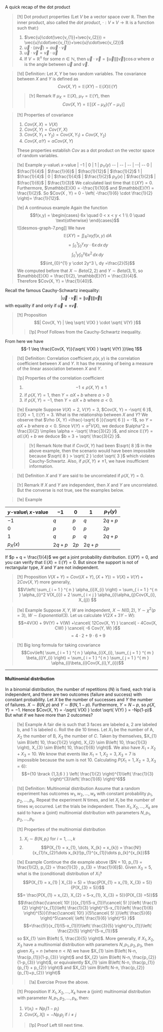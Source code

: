 A quick recap of the dot product
>[!t] Dot product properties
>(Let $V$ be a vector space over $\mathbb{R}$. Then the inner product, also called the *dot product*, $\cdot: V \times V \to \mathbb{R}$ is a function such that:)
>1. $\vec{u}\cdot(\vec{v_{1}}+\vec{v_{2}}) = \vec{u}\cdot\vec{v_{1}}+\vec{u}\cdot\vec{v_{2}}$
>2. $\vec{u} \cdot (\alpha \vec{v}) = \alpha \vec{u} \cdot  \vec{v}$
>3. $\vec{u} \cdot \vec{v} = \vec{v} \cdot \vec{u}$
>4. If $V = \mathbb{R}^n$ for some $n \in \mathbb{N}$, then $\vec{u} \cdot \vec{v} = \| \vec{u} \| \| \vec{v} \|  \cos\alpha$ where $\alpha$ is the angle between $\vec{u}$ and $\vec{v}$.

>[!d] Definition: 
>Let $X ,Y$ be two random variables. The covariance between $X$ and $Y$ is defined as $$Cov(X, Y) = \mathbb{E}(XY) - \mathbb{E}(X)\mathbb{E}(Y)$$
>>[!r] Remark
>>If $\mu_{X} = \mathbb{E}(X)$, $\mu_{Y} = \mathbb{E}(Y)$, then $$Cov(X,Y) = \mathbb{E}[(X - \mu_{X})(Y - \mu_{Y})]$$
>


>[!t] Properties of covariance
>1. $Cov(X,X) = V(X)$
>2. $Cov(X, Y) = Cov(Y,X)$
>3. $Cov(X, Y_{1} + Y_{2}) = Cov(X, Y_{1}) + Cov(X, Y_{2})$
>4. $Cov(X, \alpha Y) = \alpha Cov(X, Y)$
>
>These properties establish $Cov$ as a dot product on the vector space of random variables.

>[!e] Example
>$y$-value\ $x$-value | $-1$ | $0$ | $1$ | $p_{Y}(y)$
-- | -- | -- | --| --
$0$ | $\frac{1}{4}$ | $\frac{1}{6}$ | $\frac{1}{12}$ | $\frac{1}{2}$
$1$ | $\frac{1}{4}$ | $0$ | $\frac{1}{4}$ | $\frac{1}{2}$
$p_{X}(x)$ | $\frac{1}{2}$ | $\frac{1}{6}$ | $\frac{1}{3}$
>We calculated last time that $\mathbb{E}(XY) = 0$. Furthermore, $\mathbb{E}(X) = -\frac{1}{10}$ and $\mathbb{E}(Y) = \frac{1}{2}$. So $Cov(X , Y) = 0 - \left( -\frac{1}{6} \cdot \frac{1}{2} \right)= \frac{1}{12}$.

>[!e] A continuous example
>Again the function $$f(x,y) = \begin{cases}  6x \quad 0 < x < y < 1 \\ 0 \quad \text{otherwise}  \end{cases}$$
>![[desmos-graph-7.png]]
>We have $$\mathbb{E}(XY) = \iint_{\mathbb{R}^2}xy f(x,y)\;dA$$
> $$=\int_{0}^{1} \int_{0}^{y} xy \cdot 6x \, dx  \, dy $$
> $$\int_{0}^{1} y\int_{0}^{y} 6x^2 \, dx  \, dy $$
> $$\int_{0}^{1} y \cdot 2y^3 \, dy =\frac{2}{5}$$
We computed before that $X \sim Beta(2,2)$ and $Y \sim Beta(3,1)$, so $\mathbb{E}(X) = \frac{1}{2}, \mathbb{E}(Y) = \frac{3}{4}$. Therefore $Cov(X, Y) = \frac{1}{40}$.


Recall the famous Cauchy-Schwartz inequality:
$$| \vec{u} \cdot  \vec{v} |  = \| \vec{u} \|  \| \vec{v} \| $$
with equality if and only if $\vec{u} = \pm \vec{v}$.

>[!t] Proposition
> $$| Cov(X, Y) |  \leq \sqrt{ V(X) } \cdot \sqrt{ V(Y) }$$
> >[!p] Proof
> >Follows from the Cauchy-Schwartz inequality.

From here we have $$-1 \leq \frac{Cov(X, Y)}{\sqrt{ V(X) } \sqrt{ V(Y) }}\leq 1$$
>[!d] Definition: Correlation coefficient
> $\rho(x,y)$ is the correlation coefficient between $X$ and $Y$.
> It has the meaning of being a measure of the linear association between $X$ and $Y$.

>[!p] Properties of the correlation coefficient
>1. $$-1 \leq \rho(X, Y)\leq 1$$
>2. if $\rho(X,Y) = 1$, then $Y = \alpha X + b$ where $\alpha > 0$
>3. if $\rho(X, Y) = -1$, then $Y = \alpha X + b$ where $\alpha < 0$.

>[!e] Example
>Suppose $V(X) = 2$, $V(Y) = 3$, $Cov(X, Y) = -\sqrt{ 6 }$, $\mathbb{E}(X) = 1$, $\mathbb{E}(Y)= 3$. What is the relationship between $X$ and $Y$?
>We observe that $\rho (X, Y) =\frac{-\sqrt{ 6 }}{\sqrt{ 6 }} = -1$, so $Y  = \alpha X + b$ where $\alpha < 0$. Since $V(Y) = \alpha^2V(X)$, we deduce $\alpha^2 = \frac{3}{2} \implies \alpha = -\sqrt{ \frac{3}{2} }$, and since $\mathbb{E}(Y) = \alpha\mathbb{E}(X) + b$ we deduce $b = 3 + \sqrt{ \frac{3}{2} }$.
>>[!r] Remark
>>Note that if $Cov(X, Y)$ had been $\sqrt{ 8 }$ in the above example, then the scenario would have been impossible because $\sqrt{ 8 } > \sqrt{ 2 } \cdot \sqrt{ 3 }$ which violates Cauchy-Schwartz.
Also, if $\rho(X, Y)\neq \pm 1$, we have insufficient information.

>[!d] Definition
>$X$ and $Y$ are said to be uncorrelated if $\rho(X, Y) = 0$.

>[!r] Remark
>If $X$ and $Y$ are independent, then $X$ and $Y$ are uncorrelated. But the converse is not true, see the examples below.

>[!e] Example
>
$y$-value\ $x$-value | $-1$ | $0$ | $1$ | $p_{Y}(y)$
-- | -- | -- | --| --
$-1$ | $q$ | $p$ | $q$ | $2q + p$
$0$ | $p$| $0$| $p$ | $2p$
$1$ |$q$| $p$ | $q$ | $2q+p$
$p_{X}(x)$ |  $2q + p$ | $2p$ |  $2q + p$
If $p + q = \frac{1}{4}$ we get a joint probability distribution. $\mathbb{E}(XY) = 0$, and you can verify that $\mathbb{E}(X) =  \mathbb{E}(Y) = 0$. But since the support is not of rectangular type, $X$ and $Y$ are not independent.

>[!t] Proposition
> $V(X+Y) = Cov((X+Y),(X + Y)) =V(X) + V(Y) + 2 Cov(X, Y)$
> more generally, $$V\left( \sum_{ i = 1 } ^{ n } \alpha_{i}X_{i} \right) = \sum_{ i = 1 } ^{ n } \alpha_{i}^2 V(X_{i}) + 2 \sum_{ i < j } \alpha_{i}\alpha_{j}Cov(X_{i}, X_{j}) $$

>[!e] Example
>Suppose $X, Y, W$ are independent, $X \sim N(0,2)$, $Y\sim \chi^2(p=3)$, $W \sim Exponential(3)$.
>Let us calculate $V(2X + 3Y - W)$:
> $$=4V(X) + 9V(Y) + V(W) +\cancel{  12Cov(X, Y) } \cancel{ - 4Cov(X, CW) } \cancel{ -6 Cov(Y, W) }$$
> $$=4 \cdot 2 + 9 \cdot 6 + 9$$



>[!t] Big long formula for taking covariance
> $$Cov\left( \sum_{ i = 1 } ^{ n } \alpha_{i}X_{i}, \sum_{ j = 1 } ^{ m } \beta_{i}Y_{i} \right) = \sum_{ i = 1 } ^{ n } \sum_{ j = 1 } ^{ m } \alpha_{i}\beta_{i}Cov(X_{i},Y_{i})$$


---
#### Multinomial distribution
In a binomial distribution, the number of repetitions ($N$) is fixed, each trial is independent, and there are two outcomes (failure and success) with constant probability.
Let $X$ be the number of successes and $Y$ the number of failures. $X \sim B(N, p)$ and $Y \sim B(N, 1-p)$. Furthermore, $Y = N-p$, so $\rho(X, Y) = -1$. Hence $Cov(X, Y) = -\sqrt{ V(X) } \cdot \sqrt{ V(Y) } = -Np(1-p)$
But what if we have more than 2 outcomes?

>[!e] Example
>A fair die is such that 3 faces are labeled a, 2 are labeled b, and 1 is labeled c. Roll the die 10 times. Let $X_{1}$ be the number of A, $X_{2}$ the number of B, $X_{3}$ the number of $C$.
>Taken by themselves, $X_{1} \sim B\left( 10, \frac{1}{2} \right), X_{2} \sim B\left( 10, \frac{1}{3} \right), X_{3} \sim B\left( 10, \frac{1}{6} \right)$.
>We also have $X_{1} + X_{2} + X_{3} = 10$.
>We know that events like $X_{1} = 1, X_{2} = 3, X_{3} = 7$ is impossible because the sum is not $10$.
>Calculating $P(X_{1} = 1, X_{2} = 3, X_{3} = 6)$:
> $$={10 \brack {1,3,6 } } \left( \frac{1}{2} \right)^{1}\left( \frac{1}{3} \right)^{3}\left( \frac{1}{6} \right)^6$$

>[!d] Definition: Multinomial distribution
>Assume that a random experiment has outcomes $w_{1}, w_{2}, \dots, w_k$ with constant probability $p_{1}, p_{2}, \dots, p_k$. Repeat the experiment $N$ times, and let $X_{i}$ be the number of times $w_{i}$ occurred. Let the trials be independent. Then $X_{1}, X_{2}, \dots, X_k$ are said to have a (joint) multinomial distribution with parameters $N, p_{1}, p_{2}, \dots, p_k$.

>[!t] Properties of the multinomial distribution
> 1. $X_{i} \sim B(N, p_{i})$ for $i = 1,\dots,k$
> 2. $$P(X_{1} = x_{1}, \dots, X_{k} = x_{k}) = \frac{N!}{x_{1}!x_{2}!\dots x_{k}!}p_{1}^{x_{1}}\dots p_{k}^{x_{k}}$$

>[!e] Example
>Continue the die example above ($N = 10, p_{1} = \frac{1}{2}, p_{2} = \frac{1}{3} , p_{3} = \frac{1}{6}$). Given $X_{3} = 5$, what is the (conditional) distribution of $X_{1}$?
> $$P(X_{1} = x_{1} | X_{3} = 5) = \frac{P(X_{1} = x_{1}, X_{3} = 5)}{P(X_{3} = 5)}$$
> $$= \frac{P(X_{1} = x_{2}, X_{2} = 5-x_{1}, X_{3} = 5)}{P(X_{3} =5)}$$
> $$\frac{\frac{\cancel{ 10! }}{x_{1}!(5-x_{1})!\cancel{ 5! }}\left( \frac{1}{2} \right)^{x_{1}}\left( \frac{1}{3} \right)^{5-x_{1}}\left( \frac{1}{6} \right)^{5}}{\frac{\cancel{ 10!} }{5!\cancel{ 5! }}\left( \frac{5}{6} \right)^5\cancel{ \left( \frac{1}{6} \right)^5} }$$
> $$=\frac{5!}{x_{1}!(5-x_{1})!}\left( \frac{3}{5} \right)^{x_{1}}\left( \frac{2}{5} \right)^{5-x_{1}}$$
> so $X_{1} \sim B\left( 5, \frac{3}{5} \right)$.
> More generally, if $X_{1},X_{2},X_{3}$ have a multinomial distribution with parameters $N, p_{1},p_{2}, p_{3}$, then given $X_{3} = n$ (where $n < N$) we have $X_{1} \sim B\left( N-n, \frac{p_{1}}{1-p_{3}} \right)$ and $X_{2} \sim B\left( N-n, \frac{p_{2}}{1-p_{3}} \right)$, or equivalently $X_{1} \sim B\left( N-n, \frac{p_{1}}{p_{1} + p_{2}} \right)$ and $X_{2} \sim B\left( N-n, \frac{p_{2}}{p_{1}+p_{2}} \right)$
> >[!a] Exercise
> >Prove the above.

>[!t] Proposition
>If $X_{1}, X_{2}, \dots, X_k$ have a (joint) multinomial distribution with parameter $N, p_{1}, p_{2}, \dots, p_k$, then:
>1. $V(x_{i}) = Np_{i}(1-p_{i})$
>2. $Cov(X_{i}, X{j}) = -Np_{i}p_{j}$ if $i \neq j$
>
>>[!p] Proof
>>Left till next time.